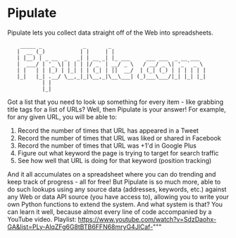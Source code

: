 Pipulate
========

Pipulate lets you collect data straight off of the Web into spreadsheets.

        _____ _             _       _                              
       |  __ (_)           | |     | |                             
       | |__) | _ __  _   _| | __ _| |_ ___     ___ ___  _ __ ___  
       |  ___/ | '_ \| | | | |/ _` | __/ _ \   / __/ _ \| '_ ` _ \ 
       | |   | | |_) | |_| | | (_| | ||  __/  | (_| (_) | | | | | |
       |_|   |_| .__/ \__,_|_|\__,_|\__\___| (_)___\___/|_| |_| |_|
               | |                                                 
               |_|                                                 

Got a list that you need to look up something for every item - like grabbing
title tags for a list of URLs? Well, then Pipulate is your answer! For example,
for any given URL, you will be able to:

  1. Record the number of times that URL has appeared in a Tweet
  2. Record the number of times that URL was liked or shared in Facebook
  3. Record the number of times that URL was +1'd in Google Plus
  4. Figure out what keyword the page is trying to target for search traffic
  5. See how well that URL is doing for that keyword (position tracking)

And it all accumulates on a spreadsheet where you can do trending and keep
track of progress - all for free! But Pipulate is so much more, able to do such
lookups using any source data (addresses, keywords, etc.) against any Web or
data API source (you have access to), allowing you to write your own Python
functions to extend the system. And what system is that? You can learn it well,
because almost every line of code accompanied by a YouTube video. Playlist:
https://www.youtube.com/watch?v=SdzDaohx-GA&list=PLy-AlqZFg6G8tBTB6FFN68mryG4JlCaf-"""


